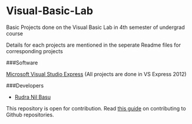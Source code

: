 # Visual-Basic-Lab
Basic Projects done on the Visual Basic Lab in 4th semester of undergrad course

Details for each projects are mentioned in the seperate Readme files for corresponding projects

###Software

[Microsoft Visual Studio Express](https://www.microsoft.com/en-in/download/details.aspx?id=34673) (All projects are done in VS Express 2012)

###Developers
* [Rudra Nil Basu](https://github.com/RudraNilBasu/)

This repository is open for contribution. Read  [this guide](https://guides.github.com/activities/contributing-to-open-source/) on contributing to Github repositories.
